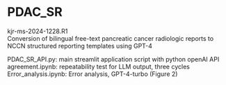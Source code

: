 # PDAC_SR
kjr-ms-2024-1228.R1  
Conversion of bilingual free-text pancreatic cancer radiologic reports to NCCN structured reporting templates using GPT-4  

PDAC_SR_API.py: main streamlit application script with python openAI API  
agreement.ipynb: repeatability test for LLM output, three cycles  
Error_analysis.ipynb: Error analysis, GPT-4-turbo (Figure 2)  
